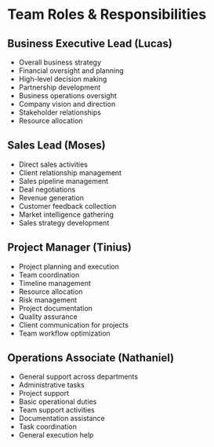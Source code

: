 # Team Roles & Responsibilities

## Business Executive Lead (Lucas)
- Overall business strategy
- Financial oversight and planning
- High-level decision making
- Partnership development
- Business operations oversight
- Company vision and direction
- Stakeholder relationships
- Resource allocation

## Sales Lead (Moses)
- Direct sales activities
- Client relationship management
- Sales pipeline management
- Deal negotiations
- Revenue generation
- Customer feedback collection
- Market intelligence gathering
- Sales strategy development

## Project Manager (Tinius)
- Project planning and execution
- Team coordination
- Timeline management
- Resource allocation
- Risk management
- Project documentation
- Quality assurance
- Client communication for projects
- Team workflow optimization

## Operations Associate (Nathaniel)
- General support across departments
- Administrative tasks
- Project support
- Basic operational duties
- Team support activities
- Documentation assistance
- Task coordination
- General execution help
